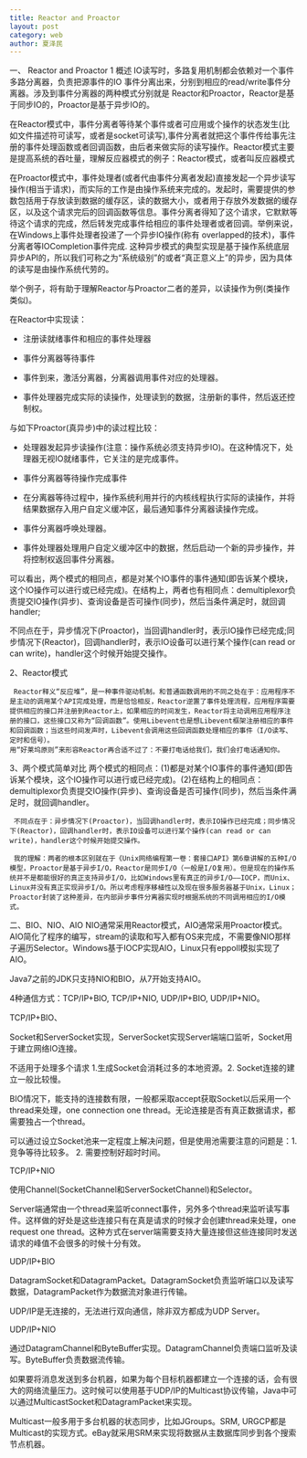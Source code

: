 ```yaml
---
title: Reactor and Proactor
layout: post
category: web
author: 夏泽民
---
```

<!-- more -->
一、 Reactor and Proactor
     1 概述
IO读写时，多路复用机制都会依赖对一个事件多路分离器，负责把源事件的IO 事件分离出来，分别到相应的read/write事件分离器。涉及到事件分离器的两种模式分别就是 Reactor和Proactor，Reactor是基于同步IO的，Proactor是基于异步IO的。

在Reactor模式中，事件分离者等待某个事件或者可应用或个操作的状态发生(比如文件描述符可读写，或者是socket可读写),事件分离者就把这个事件传给事先注册的事件处理函数或者回调函数，由后者来做实际的读写操作。Reactor模式主要是提高系统的吞吐量，理解反应器模式的例子：Reactor模式，或者叫反应器模式

在Proactor模式中，事件处理者(或者代由事件分离者发起)直接发起一个异步读写操作(相当于请求)，而实际的工作是由操作系统来完成的。发起时，需要提供的参数包括用于存放读到数据的缓存区，读的数据大小，或者用于存放外发数据的缓存区，以及这个请求完后的回调函数等信息。事件分离者得知了这个请求，它默默等待这个请求的完成，然后转发完成事件给相应的事件处理者或者回调。举例来说，在Windows上事件处理者投递了一个异步IO操作(称有 overlapped的技术)，事件分离者等IOCompletion事件完成. 这种异步模式的典型实现是基于操作系统底层异步API的，所以我们可称之为“系统级别”的或者“真正意义上”的异步，因为具体的读写是由操作系统代劳的。

举个例子，将有助于理解Reactor与Proactor二者的差异，以读操作为例(类操作类似)。

在Reactor中实现读：

- 注册读就绪事件和相应的事件处理器

- 事件分离器等待事件

- 事件到来，激活分离器，分离器调用事件对应的处理器。

- 事件处理器完成实际的读操作，处理读到的数据，注册新的事件，然后返还控制权。

与如下Proactor(真异步)中的读过程比较：

- 处理器发起异步读操作(注意：操作系统必须支持异步IO)。在这种情况下，处理器无视IO就绪事件，它关注的是完成事件。

- 事件分离器等待操作完成事件

- 在分离器等待过程中，操作系统利用并行的内核线程执行实际的读操作，并将结果数据存入用户自定义缓冲区，最后通知事件分离器读操作完成。

- 事件分离器呼唤处理器。

- 事件处理器处理用户自定义缓冲区中的数据，然后启动一个新的异步操作，并将控制权返回事件分离器。

可以看出，两个模式的相同点，都是对某个IO事件的事件通知(即告诉某个模块，这个IO操作可以进行或已经完成)。在结构上，两者也有相同点：demultiplexor负责提交IO操作(异步)、查询设备是否可操作(同步)，然后当条件满足时，就回调handler;

  不同点在于，异步情况下(Proactor)，当回调handler时，表示IO操作已经完成;同步情况下(Reactor)，回调handler时，表示IO设备可以进行某个操作(can read or can write)，handler这个时候开始提交操作。

2、Reactor模式

     Reactor释义“反应堆”，是一种事件驱动机制。和普通函数调用的不同之处在于：应用程序不是主动的调用某个API完成处理，而是恰恰相反，Reactor逆置了事件处理流程，应用程序需要提供相应的接口并注册到Reactor上，如果相应的时间发生，Reactor将主动调用应用程序注册的接口，这些接口又称为“回调函数”。使用Libevent也是想Libevent框架注册相应的事件和回调函数；当这些时间发声时，Libevent会调用这些回调函数处理相应的事件（I/O读写、定时和信号）。
    用“好莱坞原则”来形容Reactor再合适不过了：不要打电话给我们，我们会打电话通知你。 

3、两个模式简单对比
     两个模式的相同点：(1)都是对某个IO事件的事件通知(即告诉某个模块，这个IO操作可以进行或已经完成)。(2)在结构上的相同点：demultiplexor负责提交IO操作(异步)、查询设备是否可操作(同步)，然后当条件满足时，就回调handler。

     不同点在于：异步情况下(Proactor)，当回调handler时，表示IO操作已经完成；同步情况下(Reactor)，回调handler时，表示IO设备可以进行某个操作(can read or can write)，handler这个时候开始提交操作。

     我的理解：两者的根本区别就在于《Unix网络编程第一卷：套接口API》第6章讲解的五种I/O模型，Proactor是基于异步I/O，Reactor是同步I/O（一般是I/O复用）。但是现在的操作系统并不是都能很好的真正支持异步I/O，比如Windows里有真正的异步I/O——IOCP，而Unix、Linux并没有真正实现异步I/O。所以考虑程序移植性以及现在很多服务器基于Unix，Linux；Proactor封装了这种差异，在内部异步事件分离器实现时根据系统的不同调用相应的I/O模式。


二、BIO、NIO、AIO
 NIO通常采用Reactor模式，AIO通常采用Proactor模式。AIO简化了程序的编写，stream的读取和写入都有OS来完成，不需要像NIO那样子遍历Selector。Windows基于IOCP实现AIO，Linux只有eppoll模拟实现了AIO。

Java7之前的JDK只支持NIO和BIO，从7开始支持AIO。

4种通信方式：TCP/IP+BIO, TCP/IP+NIO, UDP/IP+BIO, UDP/IP+NIO。

TCP/IP+BIO、

Socket和ServerSocket实现，ServerSocket实现Server端端口监听，Socket用于建立网络IO连接。

不适用于处理多个请求 1.生成Socket会消耗过多的本地资源。2. Socket连接的建立一般比较慢。

BIO情况下，能支持的连接数有限，一般都采取accept获取Socket以后采用一个thread来处理，one connection one thread。无论连接是否有真正数据请求，都需要独占一个thread。

可以通过设立Socket池来一定程度上解决问题，但是使用池需要注意的问题是：1. 竞争等待比较多。 2. 需要控制好超时时间。

TCP/IP+NIO

使用Channel(SocketChannel和ServerSocketChannel)和Selector。

Server端通常由一个thread来监听connect事件，另外多个thread来监听读写事件。这样做的好处是这些连接只有在真是请求的时候才会创建thread来处理，one request one thread。这种方式在server端需要支持大量连接但这些连接同时发送请求的峰值不会很多的时候十分有效。

UDP/IP+BIO

DatagramSocket和DatagramPacket。DatagramSocket负责监听端口以及读写数据，DatagramPacket作为数据流对象进行传输。

UDP/IP是无连接的，无法进行双向通信，除非双方都成为UDP Server。

UDP/IP+NIO

通过DatagramChannel和ByteBuffer实现。DatagramChannel负责端口监听及读写。ByteBuffer负责数据流传输。

如果要将消息发送到多台机器，如果为每个目标机器都建立一个连接的话，会有很大的网络流量压力。这时候可以使用基于UDP/IP的Multicast协议传输，Java中可以通过MulticastSocket和DatagramPacket来实现。

Multicast一般多用于多台机器的状态同步，比如JGroups。SRM, URGCP都是Multicast的实现方式。eBay就采用SRM来实现将数据从主数据库同步到各个搜索节点机器。
